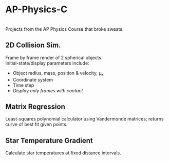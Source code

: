 # AP-Physics-C
<br>
Projects from the AP Physics Course that broke sweats.
<br>
<h2>2D Collision Sim.</h2>
Frame by frame render of 2 spherical objects.<br>
Initial-state/display parameters include:
<ul>
	<li>Object radius, mass, position & velocity, &mu;<sub>k</sub></li> 
	<li>Coordinate system</li> 
	<li>Time step</li> 
	<li><i>Display only frames with contact</i></li> 
</ul>

<h2>Matrix Regression</h2>
Least-squares polynomial calculator using Vandermonde matrices; returns curve of best fit given points.

<h2>Star Temperature Gradient</h2>  
Calculate star temperatures at fixed distance intervals.
